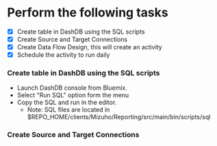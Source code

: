 # Perform the following tasks
- [x] Create table in DashDB using the SQL scripts
- [x] Create Source and Target Connections 
- [x] Create Data Flow Design, this will create an activity
- [x] Schedule the activity to run daily

### Create table in DashDB using the SQL scripts
- Launch DashDB console from Bluemix.
- Select "Run SQL" option form the menu
- Copy the SQL and run in the editor. 
  - Note: SQL files are located in $REPO_HOME/clients/Mizuho/Reporting/src/main/bin/scripts/sql
  
### Create Source and Target Connections 

  
